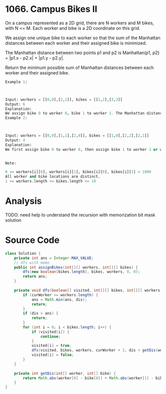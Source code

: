# 1066. Campus Bikes II

On a campus represented as a 2D grid, there are N workers and M bikes, with N <= M. Each worker and bike is a 2D coordinate on this grid.

We assign one unique bike to each worker so that the sum of the Manhattan distances between each worker and their assigned bike is minimized.

The Manhattan distance between two points p1 and p2 is Manhattan(p1, p2) = |p1.x - p2.x| + |p1.y - p2.y|.

Return the minimum possible sum of Manhattan distances between each worker and their assigned bike.

```python
Example 1:



Input: workers = [[0,0],[2,1]], bikes = [[1,2],[3,3]]
Output: 6
Explanation: 
We assign bike 0 to worker 0, bike 1 to worker 1. The Manhattan distance of both assignments is 3, so the output is 6.
Example 2:



Input: workers = [[0,0],[1,1],[2,0]], bikes = [[1,0],[2,2],[2,1]]
Output: 4
Explanation: 
We first assign bike 0 to worker 0, then assign bike 1 to worker 1 or worker 2, bike 2 to worker 2 or worker 1. Both assignments lead to sum of the Manhattan distances as 4.
 

Note:

0 <= workers[i][0], workers[i][1], bikes[i][0], bikes[i][1] < 1000
All worker and bike locations are distinct.
1 <= workers.length <= bikes.length <= 10
```

# Analysis
TODO: need help to understand the recursion with memorization bit mask solution
# Source Code
```java
class Solution {
    private int ans = Integer.MAX_VALUE;
    // dfs with memo
    public int assignBikes(int[][] workers, int[][] bikes) {
        dfs(new boolean[bikes.length], bikes, workers, 0, 0);
        return ans;
    }
    
    private void dfs(boolean[] visited, int[][] bikes, int[][] workers, int curWorker, int dis) {
        if (curWorker >= workers.length) {
            ans = Math.min(ans, dis);
            return;
        }
        if (dis > ans) {
            return;
        }
        for (int i = 0; i < bikes.length; i++) {
            if (visited[i]) {
                continue;
            }
            visited[i] = true;
            dfs(visited, bikes, workers, curWorker + 1, dis + getDis(workers[curWorker], bikes[i]));
            visited[i] = false;
        }
    }
    
    private int getDis(int[] worker, int[] bike) {
        return Math.abs(worker[0] - bike[0]) + Math.abs(worker[1] - bike[1]);
    }
}
```